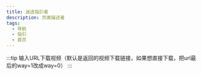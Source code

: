 ```yaml
---
title: 迷途指引者
description: 页面描述者
tags:
  - 导航
  - 指引
  - 首页
---
```


:::tip 输入URL下载视频（默认是返回的视频下载链接，如果想直接下载，把url最后的way=1改成way=0）
<test></test>
:::